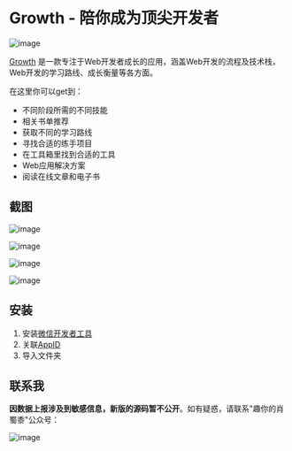 # Growth - 陪你成为顶尖开发者

![image](/images/slash-qr.jpg)

[Growth](https://github.com/phodal/growth) 是一款专注于Web开发者成长的应用，涵盖Web开发的流程及技术栈，Web开发的学习路线、成长衡量等各方面。

在这里你可以get到：

- 不同阶段所需的不同技能
- 相关书单推荐
- 获取不同的学习路线
- 寻找合适的练手项目
- 在工具箱里找到合适的工具
- Web应用解决方案
- 阅读在线文章和电子书

## 截图
![image](http://www.unclexiao.com/cdn/temp/slash-home.png)

![image](http://www.unclexiao.com/cdn/temp/slash-message.png)

![image](http://www.unclexiao.com/cdn/temp/slash-about.png)

![image](http://www.unclexiao.com/cdn/temp/slash-passage.png)

## 安装
1. 安装[微信开发者工具](https://mp.weixin.qq.com/debug/wxadoc/dev/devtools/download.html)
2. 关联[AppID](https://mp.weixin.qq.com)
3. 导入文件夹

## 联系我
**因数据上报涉及到敏感信息，新版的源码暂不公开**。如有疑惑，请联系"趣你的肖蜀黍"公众号：

![image](http://www.unclexiao.com/cdn/temp/unclexiao.jpg)
